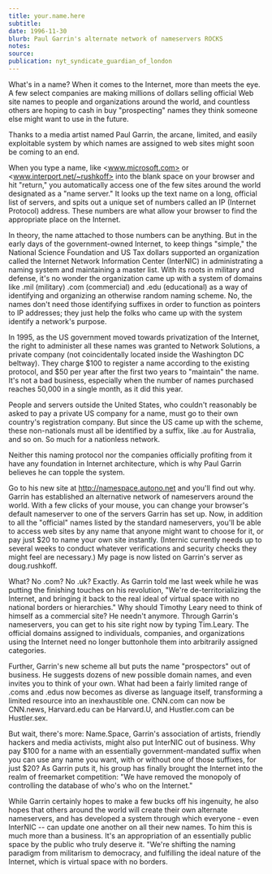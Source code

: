 ```yaml
---
title: your.name.here
subtitle:
date: 1996-11-30
blurb: Paul Garrin's alternate network of nameservers ROCKS
notes:
source:
publication: nyt_syndicate_guardian_of_london
---
```


What's in a name? When it comes to the Internet, more than meets the eye. A few select companies are making millions of dollars selling official Web site names to people and organizations around the world, and countless others are hoping to cash in buy "prospecting" names they think someone else might want to use in the future.

Thanks to a media artist named Paul Garrin, the arcane, limited, and easily exploitable system by which names are assigned to web sites might soon be coming to an end.

When you type a name, like <www.microsoft.com> or <www.interport.net/~rushkoff> into the blank space on your browser and hit "return," you automatically access one of the few sites around the world designated as a "name server." It looks up the text name on a long, official list of servers, and spits out a unique set of numbers called an IP (Internet Protocol) address. These numbers are what allow your browser to find the appropriate place on the Internet.

In theory, the name attached to those numbers can be anything. But in the early days of the government-owned Internet, to keep things "simple," the National Science Foundation and US Tax dollars supported an organization called the Internet Network Information Center (InterNIC) in administrating a naming system and maintaining a master list. With its roots in military and defense, it's no wonder the organization came up with a system of domains like .mil (military) .com (commercial) and .edu (educational) as a way of identifying and organizing an otherwise random naming scheme. No, the names don't need those identifying suffixes in order to function as pointers to IP addresses; they just help the folks who came up with the system identify a network's purpose.

In 1995, as the US government moved towards privatization of the Internet, the right to administer all these names was granted to Network Solutions, a private company (not coincidentally located inside the Washington DC beltway). They charge $100 to register a name according to the existing protocol, and $50 per year after the first two years to "maintain" the name. It's not a bad business, especially when the number of names purchased reaches 50,000 in a single month, as it did this year.

People and servers outside the United States, who couldn't reasonably be asked to pay a private US company for a name, must go to their own country's registration company. But since the US came up with the scheme, these non-nationals must all be identified by a suffix, like .au for Australia, and so on. So much for a nationless network.

Neither this naming protocol nor the companies officially profiting from it have any foundation in Internet architecture, which is why Paul Garrin believes he can topple the system.

Go to his new site at <http://namespace.autono.net> and you'll find out why. Garrin has established an alternative network of nameservers around the world. With a few clicks of your mouse, you can change your browser's default nameserver to one of the servers Garrin has set up. Now, in addition to all the "official" names listed by the standard nameservers, you'll be able to access web sites by any name that anyone might want to choose for it, or pay just $20 to name your own site instantly. (Internic currently needs up to several weeks to conduct whatever verifications and security checks they might feel are necessary.) My page is now listed on Garrin's server as doug.rushkoff.

What? No .com? No .uk? Exactly. As Garrin told me last week while he was putting the finishing touches on his revolution, "We're de-territorializing the Internet, and bringing it back to the real ideal of virtual space with no national borders or hierarchies." Why should Timothy Leary need to think of himself as a commercial site? He needn't anymore. Through Garrin's nameservers, you can get to his site right now by typing Tim.Leary. The official domains assigned to individuals, companies, and organizations using the Internet need no longer buttonhole them into arbitrarily assigned categories.

Further, Garrin's new scheme all but puts the name "prospectors" out of business. He suggests dozens of new possible domain names, and even invites you to think of your own. What had been a fairly limited range of .coms and .edus now becomes as diverse as language itself, transforming a limited resource into an inexhaustible one. CNN.com can now be CNN.news, Harvard.edu can be Harvard.U, and Hustler.com can be Hustler.sex.

But wait, there's more: Name.Space, Garrin's association of artists, friendly hackers and media activists, might also put InterNIC out of business. Why pay $100 for a name with an essentially government-mandated suffix when you can use any name you want, with or without one of those suffixes, for just $20? As Garrin puts it, his group has finally brought the Internet into the realm of freemarket competition: "We have removed the monopoly of controlling the database of who's who on the Internet."

While Garrin certainly hopes to make a few bucks off his ingenuity, he also hopes that others around the world will create their own alternate nameservers, and has developed a system through which everyone - even InterNIC -- can update one another on all their new names. To him this is much more than a business. It's an appropriation of an essentially public space by the public who truly deserve it. "We're shifting the naming paradigm from militarism to democracy, and fulfilling the ideal nature of the Internet, which is virtual space with no borders.
